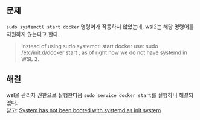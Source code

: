 ## 문제
`sudo systemctl start docker` 명령어가 작동하지 않았는데, wsl2는 해당 명령어를 지원하지 않는다고 한다.
> Instead of using sudo systemctl start docker use: sudo /etc/init.d/docker start , as of right now we do not have systemd in WSL 2.

## 해결
wsl을 관리자 권한으로 실행한다음 `sudo service docker start`를 실행하니 해결되었다.    
참고: [System has not been booted with systemd as init system](https://github.com/MicrosoftDocs/WSL/issues/457)
